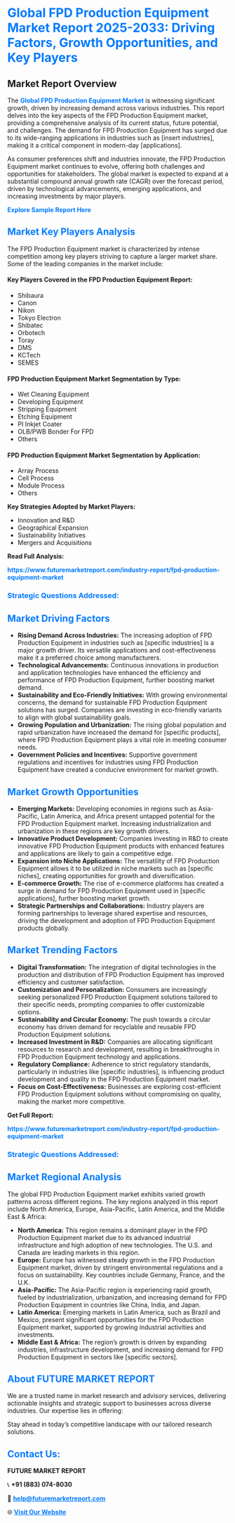 <h1 style="color: #007BFF;">Global FPD Production Equipment Market Report 2025-2033: Driving Factors, Growth Opportunities, and Key Players</h1>

<section id="overview">
<h2>Market Report Overview</h2>
<p>The <a href="https://www.futuremarketreport.com/industry-report/fpd-production-equipment-market" style="color: #007BFF; text-decoration: none;"><strong>Global FPD Production Equipment Market</strong></a> is witnessing significant growth, driven by increasing demand across various industries. This report delves into the key aspects of the FPD Production Equipment market, providing a comprehensive analysis of its current status, future potential, and challenges. The demand for FPD Production Equipment has surged due to its wide-ranging applications in industries such as [insert industries], making it a critical component in modern-day [applications].</p>
<p>As consumer preferences shift and industries innovate, the FPD Production Equipment market continues to evolve, offering both challenges and opportunities for stakeholders. The global market is expected to expand at a substantial compound annual growth rate (CAGR) over the forecast period, driven by technological advancements, emerging applications, and increasing investments by major players.</p>
</section>

<section id="overview">
<p><a href="https://www.futuremarketreport.com/request-sample/reportId=27772" style="color: #007BFF; text-decoration: none;"><strong>Explore Sample Report Here</strong></a></p>
</section>

<section id="key-players">
<h2 style="color: #007BFF;">Market Key Players Analysis</h2>
<p>The FPD Production Equipment market is characterized by intense competition among key players striving to capture a larger market share. Some of the leading companies in the market include:</p>
<h4>Key Players Covered in the FPD Production Equipment Report:</h4>
<ul><li>Shibaura</li><li>Canon</li><li>Nikon</li><li>Tokyo Electron</li><li>Shibatec</li><li>Orbotech</li><li>Toray</li><li>DMS</li><li>KCTech</li><li>SEMES</li></ul>
<h4>FPD Production Equipment Market Segmentation by Type:</h4>
<ul><li>Wet Cleaning Equipment</li><li>Developing Equipment</li><li>Stripping Equipment</li><li>Etching Equipment</li><li>PI Inkjet Coater</li><li>OLB/PWB Bonder For FPD</li><li>Others</li></ul>

<h4>FPD Production Equipment Market Segmentation by Application:</h4>
<ul><li>Array Process</li><li>Cell Process</li><li>Module Process</li><li>Others</li></ul>
<p><strong>Key Strategies Adopted by Market Players:</strong></p>
<ul>
<li>Innovation and R&D</li>
<li>Geographical Expansion</li>
<li>Sustainability Initiatives</li>
<li>Mergers and Acquisitions</li>
</ul>
</section>

<section>
<p><strong>Read Full Analysis: </strong></p><a href="https://www.futuremarketreport.com/industry-report/fpd-production-equipment-market" style="color: #007BFF; text-decoration: none;"><strong>https://www.futuremarketreport.com/industry-report/fpd-production-equipment-market</strong></a>
<h3 style="color: #007BFF;">Strategic Questions Addressed:</h3>
</section>

<section id="driving-factors">
<h2 style="color: #007BFF;">Market Driving Factors</h2>
<ul>
<li><strong>Rising Demand Across Industries:</strong> The increasing adoption of FPD Production Equipment in industries such as [specific industries] is a major growth driver. Its versatile applications and cost-effectiveness make it a preferred choice among manufacturers.</li>
<li><strong>Technological Advancements:</strong> Continuous innovations in production and application technologies have enhanced the efficiency and performance of FPD Production Equipment, further boosting market demand.</li>
<li><strong>Sustainability and Eco-Friendly Initiatives:</strong> With growing environmental concerns, the demand for sustainable FPD Production Equipment solutions has surged. Companies are investing in eco-friendly variants to align with global sustainability goals.</li>
<li><strong>Growing Population and Urbanization:</strong> The rising global population and rapid urbanization have increased the demand for [specific products], where FPD Production Equipment plays a vital role in meeting consumer needs.</li>
<li><strong>Government Policies and Incentives:</strong> Supportive government regulations and incentives for industries using FPD Production Equipment have created a conducive environment for market growth.</li>
</ul>
</section>

<section id="growth-opportunities">
<h2 style="color: #007BFF;">Market Growth Opportunities</h2>
<ul>
<li><strong>Emerging Markets:</strong> Developing economies in regions such as Asia-Pacific, Latin America, and Africa present untapped potential for the FPD Production Equipment market. Increasing industrialization and urbanization in these regions are key growth drivers.</li>
<li><strong>Innovative Product Development:</strong> Companies investing in R&D to create innovative FPD Production Equipment products with enhanced features and applications are likely to gain a competitive edge.</li>
<li><strong>Expansion into Niche Applications:</strong> The versatility of FPD Production Equipment allows it to be utilized in niche markets such as [specific niches], creating opportunities for growth and diversification.</li>
<li><strong>E-commerce Growth:</strong> The rise of e-commerce platforms has created a surge in demand for FPD Production Equipment used in [specific applications], further boosting market growth.</li>
<li><strong>Strategic Partnerships and Collaborations:</strong> Industry players are forming partnerships to leverage shared expertise and resources, driving the development and adoption of FPD Production Equipment products globally.</li>
</ul>
</section>

<section id="trending-factors">
<h2 style="color: #007BFF;">Market Trending Factors</h2>
<ul>
<li><strong>Digital Transformation:</strong> The integration of digital technologies in the production and distribution of FPD Production Equipment has improved efficiency and customer satisfaction.</li>
<li><strong>Customization and Personalization:</strong> Consumers are increasingly seeking personalized FPD Production Equipment solutions tailored to their specific needs, prompting companies to offer customizable options.</li>
<li><strong>Sustainability and Circular Economy:</strong> The push towards a circular economy has driven demand for recyclable and reusable FPD Production Equipment solutions.</li>
<li><strong>Increased Investment in R&D:</strong> Companies are allocating significant resources to research and development, resulting in breakthroughs in FPD Production Equipment technology and applications.</li>
<li><strong>Regulatory Compliance:</strong> Adherence to strict regulatory standards, particularly in industries like [specific industries], is influencing product development and quality in the FPD Production Equipment market.</li>
<li><strong>Focus on Cost-Effectiveness:</strong> Businesses are exploring cost-efficient FPD Production Equipment solutions without compromising on quality, making the market more competitive.</li>
</ul>
</section>

<section>
<p><strong>Get Full Report: </strong></p><a href="https://www.futuremarketreport.com/industry-report/fpd-production-equipment-market" style="color: #007BFF; text-decoration: none;"><strong>https://www.futuremarketreport.com/industry-report/fpd-production-equipment-market</strong></a>
<h3 style="color: #007BFF;">Strategic Questions Addressed:</h3>
</section>


<section id="regional-analysis">
<h2 style="color: #007BFF;">Market Regional Analysis</h2>
<p>The global FPD Production Equipment market exhibits varied growth patterns across different regions. The key regions analyzed in this report include North America, Europe, Asia-Pacific, Latin America, and the Middle East & Africa:</p>
<ul>
<li><strong>North America:</strong> This region remains a dominant player in the FPD Production Equipment market due to its advanced industrial infrastructure and high adoption of new technologies. The U.S. and Canada are leading markets in this region.</li>
<li><strong>Europe:</strong> Europe has witnessed steady growth in the FPD Production Equipment market, driven by stringent environmental regulations and a focus on sustainability. Key countries include Germany, France, and the U.K.</li>
<li><strong>Asia-Pacific:</strong> The Asia-Pacific region is experiencing rapid growth, fueled by industrialization, urbanization, and increasing demand for FPD Production Equipment in countries like China, India, and Japan.</li>
<li><strong>Latin America:</strong> Emerging markets in Latin America, such as Brazil and Mexico, present significant opportunities for the FPD Production Equipment market, supported by growing industrial activities and investments.</li>
<li><strong>Middle East & Africa:</strong> The region’s growth is driven by expanding industries, infrastructure development, and increasing demand for FPD Production Equipment in sectors like [specific sectors].</li>
</ul>
</section>

<footer>
<h2 style="color: #007BFF;">About FUTURE MARKET REPORT</h2>
<p>We are a trusted name in market research and advisory services, delivering actionable insights and strategic support to businesses across diverse industries. Our expertise lies in offering:</p>

<p>Stay ahead in today’s competitive landscape with our tailored research solutions.</p>

<h2 style="color: #007BFF;">Contact Us:</h2>
<p><strong>FUTURE MARKET REPORT</strong></p>
<p>📞 <strong>+91 (883) 074-8030</strong></p>
<p>📧 <strong><a href="mailto:help@futuremarketreport.com" style="color: #007BFF;">help@futuremarketreport.com</a></strong></p>
<p>🌐 <strong><a href="https://www.futuremarketreport.com/" style="color: #007BFF;">Visit Our Website</a></strong></p>
</footer>